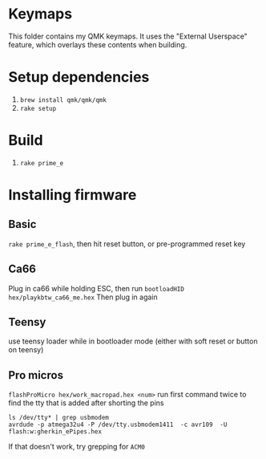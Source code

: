 # Keymaps
This folder contains my QMK keymaps.
It uses the "External Userspace" feature, which overlays these contents when building.

# Setup dependencies
1. `brew install qmk/qmk/qmk`
2. `rake setup`

# Build
1. `rake prime_e`

# Installing firmware

## Basic
`rake prime_e_flash`, then hit reset button, or pre-programmed reset key

## Ca66
Plug in ca66 while holding ESC, then run
`bootloadHID hex/playkbtw_ca66_me.hex`
Then plug in again

## Teensy
use teensy loader while in bootloader mode (either with soft reset or button on teensy)

## Pro micros
`flashProMicro hex/work_macropad.hex <num>`
run first command twice to find the tty that is added after shorting the pins
```
ls /dev/tty* | grep usbmodem
avrdude -p atmega32u4 -P /dev/tty.usbmodem1411  -c avr109  -U flash:w:gherkin_ePipes.hex
```
If that doesn't work, try grepping for `ACM0`
